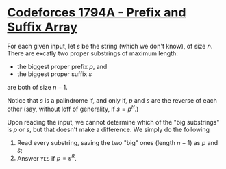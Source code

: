 # [Codeforces 1794A - Prefix and Suffix Array](https://codeforces.com/problemset/problem/1794/A)

For each given input, let $s$ be the string (which we don't know), of size $n$.
There are excatly two proper substrings of maximum length:

* the biggest proper prefix $p$, and
* the biggest proper suffix $s$

are both of size $n-1$.

Notice that $s$ is a palindrome if, and only if, $p$ and $s$ are the reverse
of each other (say, without loff of generality, if $s = p^R$.)

Upon reading the input, we cannot determine which of the "big substrings" is
$p$ or $s$, but that doesn't make a difference.
We simply do the following

1. Read every substring, saving the two "big" ones (length $n-1$) as $p$ and $s$;
2. Answer `YES` if $p = s^R$.